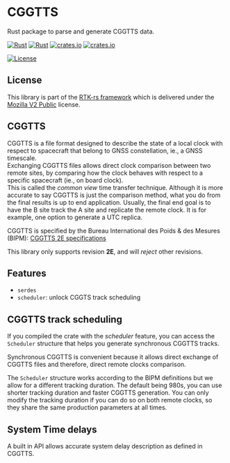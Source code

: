 CGGTTS 
======

Rust package to parse and generate CGGTTS data.

[![Rust](https://github.com/rtk-rs/cggtts/actions/workflows/rust.yml/badge.svg)](https://github.com/rtk-rs/cggtts/actions/workflows/rust.yml)
[![Rust](https://github.com/rtk-rs/cggtts/actions/workflows/daily.yml/badge.svg)](https://github.com/rtk-rs/cggtts/actions/workflows/daily.yml)
[![crates.io](https://docs.rs/cggtts/badge.svg)](https://docs.rs/cggtts/)
[![crates.io](https://img.shields.io/crates/d/cggtts.svg)](https://crates.io/crates/cggtts)

[![License](https://img.shields.io/badge/license-MPL_2.0-orange?style=for-the-badge&logo=mozilla)](https://github.com/rtk-rs/sp3/blob/main/LICENSE)

## License

This library is part of the [RTK-rs framework](https://github.com/rtk-rs) which
is delivered under the [Mozilla V2 Public](https://www.mozilla.org/en-US/MPL/2.0) license.

## CGGTTS

CGGTTS is a file format designed to describe the state of a local clock with respect to spacecraft that belong
to GNSS constellation, ie., a GNSS timescale.  
Exchanging CGGTTS files allows direct clock comparison between two remote sites, by comparing how the clock behaves
with respect to a specific spacecraft (ie., on board clock).  
This is called the _common view_ time transfer technique. Although it is more accurate to say CGGTTS is just the comparison method,
what you do from the final results is up to end application. Usually, the final end goal is to have the B site track the A site
and replicate the remote clock. It is for example, one option to generate a UTC replica.

CGGTTS is specified by the Bureau International des Poids & des Mesures (BIPM):
[CGGTTS 2E specifications](https://www.bipm.org/documents/20126/52718503/G1-2015.pdf/f49995a3-970b-a6a5-9124-cc0568f85450)

This library only supports revision **2E**, and will _reject_ other revisions.

## Features

- `serdes`
- `scheduler`: unlock CGGTS track scheduling

## CGGTTS track scheduling

If you compiled the crate with the _scheduler_ feature, you can access the
`Scheduler` structure that helps you generate synchronous CGGTTS tracks.

Synchronous CGGTTS is convenient because it allows direct exchange of CGGTTS files
and therefore, direct remote clocks comparison.

The `Scheduler` structure works according to the BIPM definitions but we allow for a different
tracking duration. The default being 980s, you can use shorter tracking duration and faster
CGGTTS generation. You can only modify the tracking duration if you can do so on both remote clocks,
so they share the same production parameters at all times.

## System Time delays

A built in API allows accurate system delay description as defined in CGGTTS.
